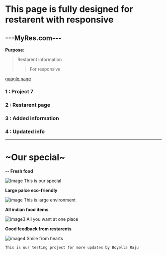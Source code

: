 # This page is fully designed for restarent with responsive
---MyRes.com---
---

__Purpose:__
>Restarent information
>>For responsive

[google page](https://www.google.com)


### 1 : Project 7
### 2 : Restarent page
### 3 : Added information
### 4 : Updated info

---

# ~Our special~
--
**Fresh food**

![Image](https://encrypted-tbn0.gstatic.com/images?q=tbn:ANd9GcQocmaKQc-es33dEVX1dJxy-U5D7G4ipisoQw&s) This is our special

**Large palce eco-friendly**

![image](https://encrypted-tbn0.gstatic.com/images?q=tbn:ANd9GcSRgWFSjXSLilYJAaeXbz_CB1DIdrxUE_LdKg&s) This is large environment

**All indian food items**

![image3](https://encrypted-tbn0.gstatic.com/images?q=tbn:ANd9GcQiTM1Pe0113HZxKhiNmi-FxQMRLnq_muLRGg&s)  All you want at one place

**Good feedback from restarents**

![image4](https://encrypted-tbn0.gstatic.com/images?q=tbn:ANd9GcROIY2x_FZSRYLSZ0EyHI1pG2clh3EVLtF8mA&s)   Smile from hearts
   
~~~
This is our testing project for more updates by Boyella Raju